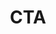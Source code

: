 ---
title: CTA
routable: false

cta:
    headline: Curio vitae metus semper
    byline: 
        text: >
            Pellentesque pede. Donec pulvinar ullamcorper metus. In eu odio at lectus pulvinar mollis.  Vestibulum sem magna, elementum vestibulum arcu.
        # class: ''
    button:
        text: Button
        url: '#'
        # class: ''
---